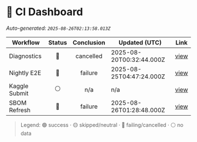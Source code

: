 # 🚦 CI Dashboard

_Auto-generated: `2025-08-26T02:13:58.013Z`_

| Workflow | Status | Conclusion | Updated (UTC) | Link |
|---|:---:|:---:|---|---|
| Diagnostics | 🔴 | cancelled | 2025-08-20T00:32:44.000Z | [view](https://github.com/bartytime4life/ArielSensorArray/actions/runs/17085098246) |
| Nightly E2E | 🔴 | failure | 2025-08-25T04:47:24.000Z | [view](https://github.com/bartytime4life/ArielSensorArray/actions/runs/17199349608) |
| Kaggle Submit | ⚪ | n/a | n/a | [view]( ) |
| SBOM Refresh | 🔴 | failure | 2025-08-26T01:28:48.000Z | [view](https://github.com/bartytime4life/ArielSensorArray/actions/runs/17225274875) |

> Legend: 🟢 success · 🟡 skipped/neutral · 🔴 failing/cancelled · ⚪ no data